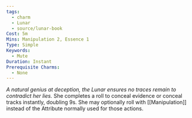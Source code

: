 ```yaml
---
tags:
  - charm
  - Lunar
  - source/lunar-book
Cost: 5m
Mins: Manipulation 2, Essence 1
Type: Simple
Keywords:
  - Mute
Duration: Instant
Prerequisite Charms:
  - None
---
```

*A natural genius at deception, the Lunar ensures no traces remain to contradict her lies.*
She completes a roll to conceal evidence or conceal tracks instantly, doubling 9s. She may optionally roll with [[Manipulation]] instead of the Attribute normally used for those actions.